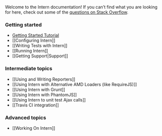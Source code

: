 Welcome to the Intern documentation! If you can’t find what you are looking for here, check out some of the [questions on Stack Overflow](https://stackoverflow.com/questions/tagged/intern).

### Getting started

* [Getting Started Tutorial](https://github.com/theintern/intern-tutorial)
* [[Configuring Intern]]
* [[Writing Tests with Intern]]
* [[Running Intern]]
* [[Getting Support|Support]]

### Intermediate topics

* [[Using and Writing Reporters]]
* [[Using Intern with Alternative AMD Loaders (like RequireJS)]]
* [[Using Intern with Grunt]]
* [[Using Intern with PhantomJS]]
* [[Using Intern to unit test Ajax calls]]
* [[Travis CI integration]]

### Advanced topics

* [[Working On Intern]]
